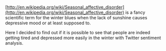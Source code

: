 [http://en.wikipedia.org/wiki/Seasonal_affective_disorder](http://en.wikipedia.org/wiki/Seasonal_affective_disorder) is a fancy scientific term for the winter blues when the lack of sunshine causes depressive mood or at least supposed to.

Here I decided to find out if it is possible to see that people are indeed getting tired and depressed more easily in the winter with Twitter sentiment analysis.